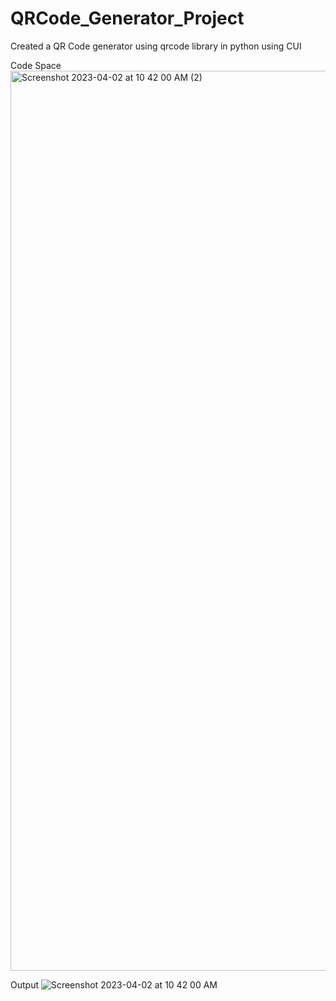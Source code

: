 # QRCode_Generator_Project
Created a QR Code generator using qrcode library in python using CUI

Code Space
<img width="1440" alt="Screenshot 2023-04-02 at 10 42 00 AM (2)" src="https://user-images.githubusercontent.com/102889190/229332764-25bcbe5b-1b01-4a59-a182-87c66eb68ed3.png">


Output
![Screenshot 2023-04-02 at 10 42 00 AM](https://user-images.githubusercontent.com/102889190/229332771-2ac204d2-bdd7-4567-be83-f8eb4811b692.png)
